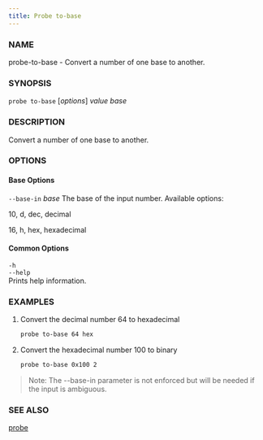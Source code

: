 ```yaml
---
title: Probe to-base
---
```


### NAME

probe-to-base - Convert a number of one base to another.

### SYNOPSIS

`probe to-base` [*options*] _value_ _base_

### DESCRIPTION

Convert a number of one base to another.

### OPTIONS

#### Base Options

`--base-in` _base_
The base of the input number. Available options:

10, d, dec, decimal

16, h, hex, hexadecimal

#### Common Options

`-h`  
`--help`  
Prints help information.

### EXAMPLES

1. Convert the decimal number 64 to hexadecimal

   ```sh
   probe to-base 64 hex
   ```

2. Convert the hexadecimal number 100 to binary
   ```sh
   probe to-base 0x100 2
   ```

> Note: The --base-in parameter is not enforced but will be needed if the input is ambiguous.

### SEE ALSO

[probe](./probe.md)
